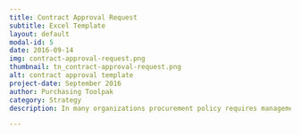 ```yaml
---
title: Contract Approval Request
subtitle: Excel Template
layout: default
modal-id: 5
date: 2016-09-14
img: contract-approval-request.png
thumbnail: tn_contract-approval-request.png
alt: contract approval template
project-date: September 2016
author: Purchasing Toolpak
category: Strategy
description: In many organizations procurement policy requires management approval of contracts. Use this template for approval of procurement contracts. 

---
```

